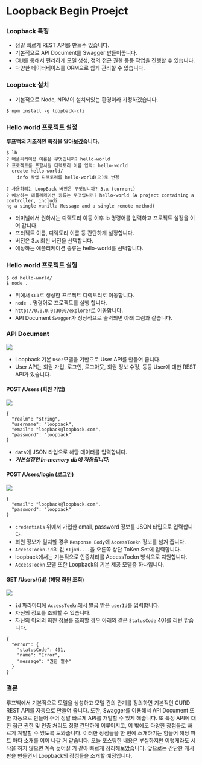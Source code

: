 
# Loopback Begin Proejct

### Loopback 특징

* 정말 빠르게 REST API를 만들수 있습니다.
* 기본적으로 API Document를 Swagger 만들어줍니다.
* CLI를 통해서 편리하게 모델 생성, 정의 접근 권한 등등 작업을 진행할 수 있습니다.
* 다양한 데이터베이스를 ORM으로 쉽게 관리할 수 있습니다.

### Loopback 설치
* 기본적으로 Node, NPM이 설치되있는 환경이라 가정하겠습니다.

```
$ npm install -g loopback-cli
```

### Hello world 프로젝트 설정
**루프백의 기초적인 특징을 알아보겠습니다.**
```
$ lb
? 애플리케이션 이름은 무엇입니까? hello-world
? 프로젝트를 포함시킬 디렉토리 이름 입력: hello-world
  create hello-world/
    info 작업 디렉토리를 hello-world(으)로 번경

? 사용하려는 LoopBack 버전은 무엇입니까? 3.x (current)
? 예상하는 애플리케이션 종류는 무엇입니까? hello-world (A project containing a controller, includi
ng a single vanilla Message and a single remote method)
```
* 터미널에서 원하시는 디렉토리 이동 이후 lb 명령어를 입력하고 프로젝트 설정을 이어 갑니다.
* 프러젝트 이름, 디렉토리 이름 등 간단하게 설정합니다.
* 버전은 3.x 최신 버전을 선택합니다.
* 예상하는 애플리케이션 종류는  hello-world를 선택합니다.

### Hello world 프로젝트 실행
```
$ cd hello-world/
$ node .
```
* 위에서 `CLI`로 생성한 프로젝트 디렉토리로 이동합니다.
* `node .` 명령어로 프로젝트를 실행 합니다.
* `http://0.0.0.0:3000/explorer`로 이동합니다.
* API Document `Swagger`가 정상적으로 출력되면 아래 그림과 같습니다.

### API Document
![](http://i.imgur.com/D9cINil.png)

* Loopback 기본 `User`모델을 기반으로 User API를 만들어 줍니다.
* User API는 회원 가입, 로그인, 로그아웃, 회원 정보 수정, 등등 User에 대한 REST API가 있습니다.

#### POST /Users (회원 가입)

![](http://i.imgur.com/ako0hjq.png)
```
{
  "realm": "string",
  "username": "loopback",
  "email": "loopback@loopback.com",
  "password": "loopback"
}
```

* `data`에 JSON 타입으로 해당 데이터를 입력합니다.
* ***기본설정인 In-memory db에 저장됩니다.***

#### POST /Users/login (로그인)

![](http://i.imgur.com/0W8k2M9.png)

```
{
  "email": "loopback@loopback.com",
  "password": "loopback"
}
```


* `credentials` 위에서 가입한 email, password 정보를 JSON 타입으로 입력합니다.
* 회원 정보가 일치할 경우 `Response Body`에 `AccessToekn` 정보를 넘겨 줍니다.
* `AccessToekn.id`의 값 `KIjxd....`을 오른쪽 상단 ToKen Set에 입력합니다.
* loopback에서는 기본적으로 인증처리를 AccessToekn 방식으로 지원합니다.
* `AccessToekn` 모델 또한 Loopback의 기본 제공 모델중 하나입니다.

#### GET /Users/{id} (해당 회원 조회)

![](http://i.imgur.com/gWBT25M.png)

* `id` 파라마터에 `AccessToekn`에서 발급 받은 `userId`를 입력합니다.
* 자신의 정보를 조회할 수 있습니다.
* 자신의 이외의 회원 정보를 조회할 경우 아래와 같은 `StatusCode` 401를 리턴 받습니다.

```
{
  "error": {
    "statusCode": 401,
    "name": "Error",
    "message": "권한 필수"
  }
}
```

### 결론
루프백에서 기본적으로 모델을 생성하고 모델 간의 관계를 정의하면 기본적인 CURD REST API를 자동으로 만들어 줍니다. 또한, Swagger를 이용해서 API Document 또한 자동으로 만들어 주어 정말 빠르게 API를 개발할 수 있게 해줍니다. 또 특정 API에 대한 접근 권한 및 인증 처리도 정말 간단하게 이루어지고, 이 밖에도 다양한 장점들로 빠르게 계발할 수 있도록 도와줍니다. 이러한 장점들을 한 번에 소개하기는 힘들어 해당 파트 마다 소개를 이어 나갈 거 같습니다. 오늘 포스팅한 내용은 부실하지만 이렇게라도 시작을 하지 않으면 계속 늦어질 거 같아 빠르게 정리해보았습니다. 앞으로는 간단한 게시판을 만들면서 Loopback의 장점들을 소개할 예정입니다.
